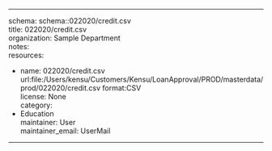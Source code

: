 


---  
schema: schema::022020/credit.csv  
title: 022020/credit.csv  
organization: Sample Department  
notes:   
resources:  
- name: 022020/credit.csv 
 url:file:/Users/kensu/Customers/Kensu/LoanApproval/PROD/masterdata/prod/022020/credit.csv 
 format:CSV  
license: None  
category:
 - Education  
maintainer: User  
maintainer_email: UserMail  
---